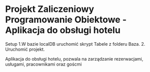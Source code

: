 # Projekt Zaliczeniowy Programowanie Obiektowe - Aplikacja do obsługi hotelu


Setup
1.W bazie localDB uruchomić skrypt Tabele z folderu Baza.
2. Uruchomić projekt.

Aplikacja do obsługi hotelu, pozwala na zarządzanie rezerwacjami, usługami, pracownikami oraz goścmi
